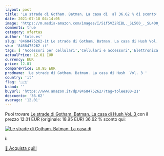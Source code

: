 ```yaml
---
layout: post
title: 'Le strade di Gotham. Batman. La casa di  al 36.62 % di sconto'
date: 2021-07-18 04:14:05
image: 'https://m.media-amazon.com/images/I/51f5VZ2RIBL._SL500_._SL400_.jpg'
comments: true
category: ofertas
author: 'tole.es'
slug: '8468475262-it Le strade di Gotham. Batman. La casa di Hush Vol. 3'
sku: '8468475262-it'
tags: [ 'Accessori per cellulari','Cellulari e accessori','Elettronica','Fumetti e manga','Libri','Manutenzione, cura e riparazione dei cellulari','Narrativa a fumetti','Pellicole protettive display per cellulari', ]
actualPrice: 12.01 EUR
currency: EUR
price: 12.01
comparePrice: 18.95 EUR
prodname: 'Le strade di Gotham. Batman. La casa di Hush  Vol. 3 '
country: 'it'
flag: '🇮🇹'
brand: ''
buyurl: 'https://www.amazon.it/dp/8468475262/?tag=tolees00-21'
descuento: '36.62'
average: '12.01'
---
```


Puoi trovare [Le strade di Gotham. Batman. La casa di Hush  Vol. 3 ](https://www.amazon.it/dp/8468475262/?tag=tolees00-21) con il prezzo 12.01 EUR (originale: 18.95 EUR) 36.62 % sconto qui:

[![Le strade di Gotham. Batman. La casa di ](https://m.media-amazon.com/images/I/51f5VZ2RIBL._SL500_._SL400_.jpg)](https://www.amazon.it/dp/8468475262/?tag=tolees00-21)

ℹ️:


[🛒 Acquista qui!!](https://www.amazon.it/dp/8468475262/?tag=tolees00-21)
